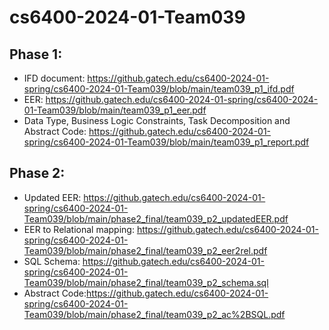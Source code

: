 # cs6400-2024-01-Team039

## Phase 1: 
* IFD document: https://github.gatech.edu/cs6400-2024-01-spring/cs6400-2024-01-Team039/blob/main/team039_p1_ifd.pdf
* EER: https://github.gatech.edu/cs6400-2024-01-spring/cs6400-2024-01-Team039/blob/main/team039_p1_eer.pdf
* Data Type, Business Logic Constraints, Task Decomposition and Abstract Code: https://github.gatech.edu/cs6400-2024-01-spring/cs6400-2024-01-Team039/blob/main/team039_p1_report.pdf

## Phase 2:
* Updated EER: https://github.gatech.edu/cs6400-2024-01-spring/cs6400-2024-01-Team039/blob/main/phase2_final/team039_p2_updatedEER.pdf
* EER to Relational mapping: https://github.gatech.edu/cs6400-2024-01-spring/cs6400-2024-01-Team039/blob/main/phase2_final/team039_p2_eer2rel.pdf
* SQL Schema: https://github.gatech.edu/cs6400-2024-01-spring/cs6400-2024-01-Team039/blob/main/phase2_final/team039_p2_schema.sql
* Abstract Code:https://github.gatech.edu/cs6400-2024-01-spring/cs6400-2024-01-Team039/blob/main/phase2_final/team039_p2_ac%2BSQL.pdf